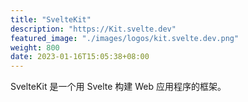 ```yaml
---
title: "SvelteKit"
description: "https://Kit.svelte.dev"
featured_image: "./images/logos/kit.svelte.dev.png"
weight: 800
date: 2023-01-16T15:05:38+08:00
---
```


SvelteKit 是一个用 Svelte 构建 Web 应用程序的框架。